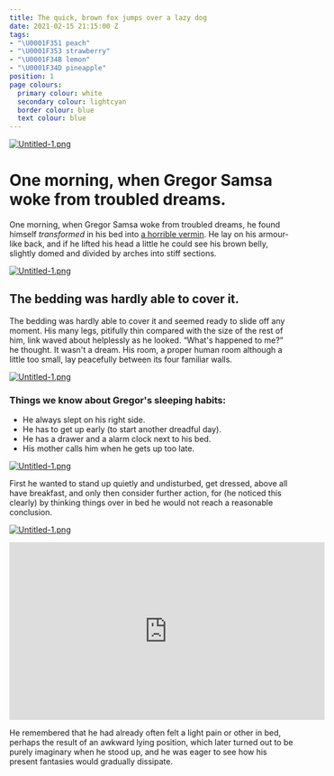 ```yaml
---
title: The quick, brown fox jumps over a lazy dog
date: 2021-02-15 21:15:00 Z
tags:
- "\U0001F351 peach"
- "\U0001F353 strawberry"
- "\U0001F34B lemon"
- "\U0001F34D pineapple"
position: 1
page colours:
  primary colour: white
  secondary colour: lightcyan
  border colour: blue
  text colour: blue
---
```


[![Untitled-1.png](/uploads/Untitled-1.png)](hello)

<!-- break -->

# One morning, when Gregor Samsa woke from troubled dreams.

<!-- break -->

One morning, when Gregor Samsa woke from troubled dreams, he found himself *transformed* in his bed into [a horrible vermin](http://en.wikipedia.org/wiki/Vermin "Vermin on Wikipedia"). He lay on his armour-like back, and if he lifted his head a little he could see his brown belly, slightly domed and divided by arches into stiff sections.

<!-- break -->

[![Untitled-1.png](/uploads/Untitled-1.png)](hello)

<!-- break -->

## The bedding was hardly able to cover it.

<!-- break -->

The bedding was hardly able to cover it and seemed ready to slide off any moment. His many legs, pitifully thin compared with the size of the rest of him, link waved about helplessly as he looked. “What's happened to me?” he thought. It wasn't a dream. His room, a proper human room although a little too small, lay peacefully between its four familiar walls.

<!-- break -->

[![Untitled-1.png](/uploads/Untitled-1.png)](hello)

<!-- break -->

### Things we know about Gregor's sleeping habits:

<!-- style: border: none; padding: 0; -->

<!-- break -->

- He always slept on his right side.
- He has to get up early (to start another dreadful day).
- He has a drawer and a alarm clock next to his bed.
- His mother calls him when he gets up too late.

<!-- style: border: none; padding: 0; margin-bottom: -2rem; -->

<!-- break -->

[![Untitled-1.png](/uploads/Untitled-1.png)](hello)

<!-- break -->

First he wanted to stand up quietly and undisturbed, get dressed, above all have breakfast, and only then consider further action, for (he noticed this clearly) by thinking things over in bed he would not reach a reasonable conclusion.

<!-- break -->

[![Untitled-1.png](/uploads/Untitled-1.png)](hello)

<!-- break -->

<iframe width="560" height="315" src="https://www.youtube-nocookie.com/embed/_pYNdjeBzmM?controls=0" title="YouTube video player" frameborder="0" allow="accelerometer; autoplay; clipboard-write; encrypted-media; gyroscope; picture-in-picture" allowfullscreen></iframe>

<!-- break -->

He remembered that he had already often felt a light pain or other in bed, perhaps the result of an awkward lying position, which later turned out to be purely imaginary when he stood up, and he was eager to see how his present fantasies would gradually dissipate.